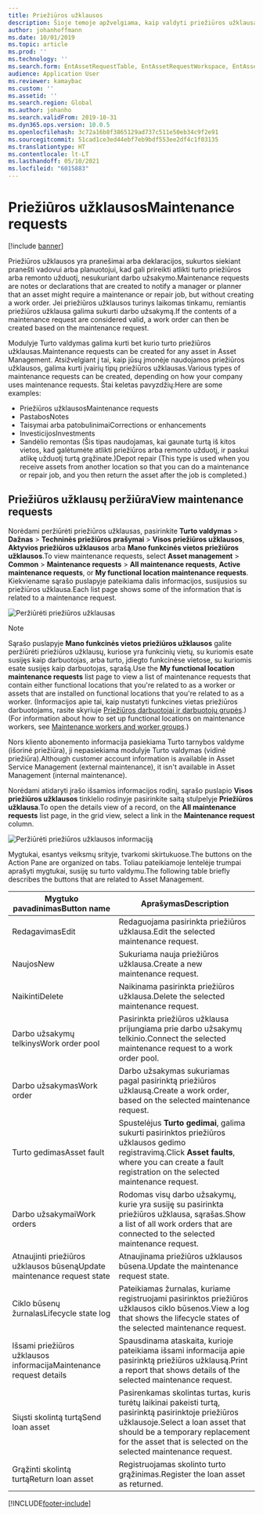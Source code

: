 ```yaml
---
title: Priežiūros užklausos
description: Šioje temoje apžvelgiama, kaip valdyti priežiūros užklausas modulyje Turto valdymas.
author: johanhoffmann
ms.date: 10/01/2019
ms.topic: article
ms.prod: ''
ms.technology: ''
ms.search.form: EntAssetRequestTable, EntAssetRequestWorkspace, EntAssetRequestActivePart, EntAssetRequestWorkOrderActive, EntAssetRequestType, EntAssetRequestTableCreateWO, EntAssetRequestTableLookup, EntAssetRequestTableActivePart, EntAssetMobileRequestDetails
audience: Application User
ms.reviewer: kamaybac
ms.custom: ''
ms.assetid: ''
ms.search.region: Global
ms.author: johanho
ms.search.validFrom: 2019-10-31
ms.dyn365.ops.version: 10.0.5
ms.openlocfilehash: 3c72a16b8f3865129ad737c511e50eb34c9f2e91
ms.sourcegitcommit: 51cad1ce3ed44ebf7eb9bdf553ee2df4c1f03135
ms.translationtype: HT
ms.contentlocale: lt-LT
ms.lasthandoff: 05/10/2021
ms.locfileid: "6015883"
---
```

# <a name="maintenance-requests"></a><span data-ttu-id="c1845-103">Priežiūros užklausos</span><span class="sxs-lookup"><span data-stu-id="c1845-103">Maintenance requests</span></span>

[!include [banner](../../includes/banner.md)]

<span data-ttu-id="c1845-104">Priežiūros užklausos yra pranešimai arba deklaracijos, sukurtos siekiant pranešti vadovui arba planuotojui, kad gali prireikti atlikti turto priežiūros arba remonto užduotį, nesukuriant darbo užsakymo.</span><span class="sxs-lookup"><span data-stu-id="c1845-104">Maintenance requests are notes or declarations that are created to notify a manager or planner that an asset might require a maintenance or repair job, but without creating a work order.</span></span> <span data-ttu-id="c1845-105">Jei priežiūros užklausos turinys laikomas tinkamu, remiantis priežiūros užklausa galima sukurti darbo užsakymą.</span><span class="sxs-lookup"><span data-stu-id="c1845-105">If the contents of a maintenance request are considered valid, a work order can then be created based on the maintenance request.</span></span>

<span data-ttu-id="c1845-106">Modulyje Turto valdymas galima kurti bet kurio turto priežiūros užklausas.</span><span class="sxs-lookup"><span data-stu-id="c1845-106">Maintenance requests can be created for any asset in Asset Management.</span></span> <span data-ttu-id="c1845-107">Atsižvelgiant į tai, kaip jūsų įmonėje naudojamos priežiūros užklausos, galima kurti įvairių tipų priežiūros užklausas.</span><span class="sxs-lookup"><span data-stu-id="c1845-107">Various types of maintenance requests can be created, depending on how your company uses maintenance requests.</span></span> <span data-ttu-id="c1845-108">Štai keletas pavyzdžių:</span><span class="sxs-lookup"><span data-stu-id="c1845-108">Here are some examples:</span></span>

- <span data-ttu-id="c1845-109">Priežiūros užklausos</span><span class="sxs-lookup"><span data-stu-id="c1845-109">Maintenance requests</span></span>
- <span data-ttu-id="c1845-110">Pastabos</span><span class="sxs-lookup"><span data-stu-id="c1845-110">Notes</span></span>
- <span data-ttu-id="c1845-111">Taisymai arba patobulinimai</span><span class="sxs-lookup"><span data-stu-id="c1845-111">Corrections or enhancements</span></span>
- <span data-ttu-id="c1845-112">Investicijos</span><span class="sxs-lookup"><span data-stu-id="c1845-112">Investments</span></span>
- <span data-ttu-id="c1845-113">Sandėlio remontas (Šis tipas naudojamas, kai gaunate turtą iš kitos vietos, kad galėtumėte atlikti priežiūros arba remonto užduotį, ir paskui atlikę užduotį turtą grąžinate.)</span><span class="sxs-lookup"><span data-stu-id="c1845-113">Depot repair (This type is used when you receive assets from another location so that you can do a maintenance or repair job, and you then return the asset after the job is completed.)</span></span>

## <a name="view-maintenance-requests"></a><span data-ttu-id="c1845-114">Priežiūros užklausų peržiūra</span><span class="sxs-lookup"><span data-stu-id="c1845-114">View maintenance requests</span></span>

<span data-ttu-id="c1845-115">Norėdami peržiūrėti priežiūros užklausas, pasirinkite **Turto valdymas** \> **Dažnas** \> **Techninės priežiūros prašymai** \> **Visos priežiūros užklausos**, **Aktyvios priežiūros užklausos** arba **Mano funkcinės vietos priežiūros užklausos**.</span><span class="sxs-lookup"><span data-stu-id="c1845-115">To view maintenance requests, select **Asset management** \> **Common** \> **Maintenance requests** \> **All maintenance requests**, **Active maintenance requests**, or **My functional location maintenance requests**.</span></span> <span data-ttu-id="c1845-116">Kiekviename sąrašo puslapyje pateikiama dalis informacijos, susijusios su priežiūros užklausa.</span><span class="sxs-lookup"><span data-stu-id="c1845-116">Each list page shows some of the information that is related to a maintenance request.</span></span>

![Peržiūrėti priežiūros užklausas](media/01-manage-maintenance-requests.png)

> [!NOTE]
> <span data-ttu-id="c1845-118">Sąrašo puslapyje **Mano funkcinės vietos priežiūros užklausos** galite peržiūrėti priežiūros užklausų, kuriose yra funkcinių vietų, su kuriomis esate susijęs kaip darbuotojas, arba turto, įdiegto funkcinėse vietose, su kuriomis esate susijęs kaip darbuotojas, sąrašą.</span><span class="sxs-lookup"><span data-stu-id="c1845-118">Use the **My functional location maintenance requests** list page to view a list of maintenance requests that contain either functional locations that you're related to as a worker or assets that are installed on functional locations that you're related to as a worker.</span></span> <span data-ttu-id="c1845-119">(Informacijos apie tai, kaip nustatyti funkcines vietas priežiūros darbuotojams, rasite skyriuje [Priežiūros darbuotojai ir darbuotojų grupės](../setup-for-objects/workers-and-worker-groups.md).)</span><span class="sxs-lookup"><span data-stu-id="c1845-119">(For information about how to set up functional locations on maintenance workers, see [Maintenance workers and worker groups](../setup-for-objects/workers-and-worker-groups.md).)</span></span>
> 
> <span data-ttu-id="c1845-120">Nors kliento abonemento informacija pasiekiama Turto tarnybos valdyme (išorinė priežiūra), ji nepasiekiama modulyje Turto valdymas (vidinė priežiūra).</span><span class="sxs-lookup"><span data-stu-id="c1845-120">Although customer account information is available in Asset Service Management (external maintenance), it isn't available in Asset Management (internal maintenance).</span></span>

<span data-ttu-id="c1845-121">Norėdami atidaryti įrašo išsamios informacijos rodinį, sąrašo puslapio **Visos priežiūros užklausos** tinklelio rodinyje pasirinkite saitą stulpelyje **Priežiūros užklausa**.</span><span class="sxs-lookup"><span data-stu-id="c1845-121">To open the details view of a record, on the **All maintenance requests** list page, in the grid view, select a link in the **Maintenance request** column.</span></span>

![Peržiūrėti priežiūros užklausos informaciją](media/02-manage-maintenance-requests.png)

<span data-ttu-id="c1845-123">Mygtukai, esantys veiksmų srityje, tvarkomi skirtukuose.</span><span class="sxs-lookup"><span data-stu-id="c1845-123">The buttons on the Action Pane are organized on tabs.</span></span> <span data-ttu-id="c1845-124">Toliau pateikiamoje lentelėje trumpai aprašyti mygtukai, susiję su turto valdymu.</span><span class="sxs-lookup"><span data-stu-id="c1845-124">The following table briefly describes the buttons that are related to Asset Management.</span></span>

| <span data-ttu-id="c1845-125">Mygtuko pavadinimas</span><span class="sxs-lookup"><span data-stu-id="c1845-125">Button name</span></span>                      | <span data-ttu-id="c1845-126">Aprašymas</span><span class="sxs-lookup"><span data-stu-id="c1845-126">Description</span></span> |
|----------------------------------|-------------|
| <span data-ttu-id="c1845-127">Redagavimas</span><span class="sxs-lookup"><span data-stu-id="c1845-127">Edit</span></span>                             | <span data-ttu-id="c1845-128">Redaguojama pasirinkta priežiūros užklausa.</span><span class="sxs-lookup"><span data-stu-id="c1845-128">Edit the selected maintenance request.</span></span> |
| <span data-ttu-id="c1845-129">Naujos</span><span class="sxs-lookup"><span data-stu-id="c1845-129">New</span></span>                              | <span data-ttu-id="c1845-130">Sukuriama nauja priežiūros užklausa.</span><span class="sxs-lookup"><span data-stu-id="c1845-130">Create a new maintenance request.</span></span> |
| <span data-ttu-id="c1845-131">Naikinti</span><span class="sxs-lookup"><span data-stu-id="c1845-131">Delete</span></span>                           | <span data-ttu-id="c1845-132">Naikinama pasirinkta priežiūros užklausa.</span><span class="sxs-lookup"><span data-stu-id="c1845-132">Delete the selected maintenance request.</span></span> |
| <span data-ttu-id="c1845-133">Darbo užsakymų telkinys</span><span class="sxs-lookup"><span data-stu-id="c1845-133">Work order pool</span></span>                  | <span data-ttu-id="c1845-134">Pasirinkta priežiūros užklausa prijungiama prie darbo užsakymų telkinio.</span><span class="sxs-lookup"><span data-stu-id="c1845-134">Connect the selected maintenance request to a work order pool.</span></span> |
| <span data-ttu-id="c1845-135">Darbo užsakymas</span><span class="sxs-lookup"><span data-stu-id="c1845-135">Work order</span></span>                       | <span data-ttu-id="c1845-136">Darbo užsakymas sukuriamas pagal pasirinktą priežiūros užklausą.</span><span class="sxs-lookup"><span data-stu-id="c1845-136">Create a work order, based on the selected maintenance request.</span></span> |
| <span data-ttu-id="c1845-137">Turto gedimas</span><span class="sxs-lookup"><span data-stu-id="c1845-137">Asset fault</span></span>                      | <span data-ttu-id="c1845-138">Spustelėjus **Turto gedimai**, galima sukurti pasirinktos priežiūros užklausos gedimo registravimą.</span><span class="sxs-lookup"><span data-stu-id="c1845-138">Click **Asset faults**, where you can create a fault registration on the selected maintenance request.</span></span> |
| <span data-ttu-id="c1845-139">Darbo užsakymai</span><span class="sxs-lookup"><span data-stu-id="c1845-139">Work orders</span></span>                      | <span data-ttu-id="c1845-140">Rodomas visų darbo užsakymų, kurie yra susiję su pasirinkta priežiūros užklausa, sąrašas.</span><span class="sxs-lookup"><span data-stu-id="c1845-140">Show a list of all work orders that are connected to the selected maintenance request.</span></span> |
| <span data-ttu-id="c1845-141">Atnaujinti priežiūros užklausos būseną</span><span class="sxs-lookup"><span data-stu-id="c1845-141">Update maintenance request state</span></span> | <span data-ttu-id="c1845-142">Atnaujinama priežiūros užklausos būsena.</span><span class="sxs-lookup"><span data-stu-id="c1845-142">Update the maintenance request state.</span></span> |
| <span data-ttu-id="c1845-143">Ciklo būsenų žurnalas</span><span class="sxs-lookup"><span data-stu-id="c1845-143">Lifecycle state log</span></span>              | <span data-ttu-id="c1845-144">Pateikiamas žurnalas, kuriame registruojami pasirinktos priežiūros užklausos ciklo būsenos.</span><span class="sxs-lookup"><span data-stu-id="c1845-144">View a log that shows the lifecycle states of the selected maintenance request.</span></span> |
| <span data-ttu-id="c1845-145">Išsami priežiūros užklausos informacija</span><span class="sxs-lookup"><span data-stu-id="c1845-145">Maintenance request details</span></span>      | <span data-ttu-id="c1845-146">Spausdinama ataskaita, kurioje pateikiama išsami informacija apie pasirinktą priežiūros užklausą.</span><span class="sxs-lookup"><span data-stu-id="c1845-146">Print a report that shows details of the selected maintenance request.</span></span> |
| <span data-ttu-id="c1845-147">Siųsti skolintą turtą</span><span class="sxs-lookup"><span data-stu-id="c1845-147">Send loan asset</span></span>                  | <span data-ttu-id="c1845-148">Pasirenkamas skolintas turtas, kuris turėtų laikinai pakeisti turtą, pasirinktą pasirinktoje priežiūros užklausoje.</span><span class="sxs-lookup"><span data-stu-id="c1845-148">Select a loan asset that should be a temporary replacement for the asset that is selected on the selected maintenance request.</span></span> |
| <span data-ttu-id="c1845-149">Grąžinti skolintą turtą</span><span class="sxs-lookup"><span data-stu-id="c1845-149">Return loan asset</span></span>                | <span data-ttu-id="c1845-150">Registruojamas skolinto turto grąžinimas.</span><span class="sxs-lookup"><span data-stu-id="c1845-150">Register the loan asset as returned.</span></span> |



[!INCLUDE[footer-include](../../../includes/footer-banner.md)]
